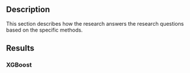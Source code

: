 ## Description
This section describes how the research answers the research questions based on the specific methods.

## Results

### XGBoost
